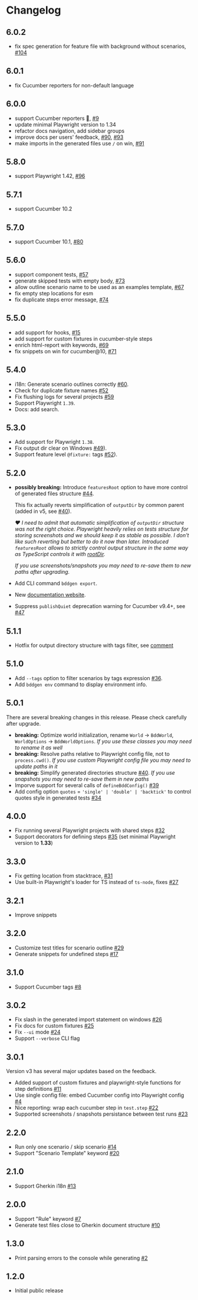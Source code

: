 # Changelog

## 6.0.2
* fix spec generation for feature file with background without scenarios, [#104](https://github.com/vitalets/playwright-bdd/issues/104)

## 6.0.1
* fix Cucumber reporters for non-default language

## 6.0.0
* support Cucumber reporters 🎉, [#9](https://github.com/vitalets/playwright-bdd/issues/9)
* update minimal Playwright version to 1.34
* refactor docs navigation, add sidebar groups
* improve docs per users' feedback, [#90](https://github.com/vitalets/playwright-bdd/issues/90), [#93](https://github.com/vitalets/playwright-bdd/issues/93)
* make imports in the generated files use `/` on win, [#91](https://github.com/vitalets/playwright-bdd/issues/91)

## 5.8.0
* support Playwright 1.42, [#96](https://github.com/vitalets/playwright-bdd/issues/96)

## 5.7.1
* support Cucumber 10.2

## 5.7.0
* support Cucumber 10.1, [#80](https://github.com/vitalets/playwright-bdd/issues/80)

## 5.6.0
* support component tests, [#57](https://github.com/vitalets/playwright-bdd/issues/57)
* generate skipped tests with empty body, [#73](https://github.com/vitalets/playwright-bdd/issues/73)
* allow outline scenario name to be used as an examples template, [#67](https://github.com/vitalets/playwright-bdd/issues/67)
* fix empty step locations for esm
* fix duplicate steps error message, [#74](https://github.com/vitalets/playwright-bdd/issues/74)

## 5.5.0
* add support for hooks, [#15](https://github.com/vitalets/playwright-bdd/issues/15)
* add support for custom fixtures in cucumber-style steps
* enrich html-report with keywords, [#69](https://github.com/vitalets/playwright-bdd/issues/69)
* fix snippets on win for cucumber@10, [#71](https://github.com/vitalets/playwright-bdd/issues/71)

## 5.4.0
* i18n: Generate scenario outlines correctly [#60](https://github.com/vitalets/playwright-bdd/issues/60).
* Check for duplicate fixture names [#52](https://github.com/vitalets/playwright-bdd/issues/52)
* Fix flushing logs for several projects [#59](https://github.com/vitalets/playwright-bdd/issues/59)
* Support Playwright `1.39`.
* Docs: add search.

## 5.3.0
* Add support for Playwright `1.38`.
* Fix output dir clear on Windows [#49](https://github.com/vitalets/playwright-bdd/issues/49)).
* Support feature level `@fixture:` tags [#52](https://github.com/vitalets/playwright-bdd/issues/52)).

## 5.2.0

* **possibly breaking:** Introduce `featuresRoot` option to have more control of generated files structure [#44](https://github.com/vitalets/playwright-bdd/issues/44).

  This fix actually reverts simplification of `outputDir` by common parent (added in v5, see [#40](https://github.com/vitalets/playwright-bdd/issues/40)).

  *❤️ I need to admit that automatic simplification of `outputDir` structure was not the right choice. Playwright heavily relies on tests structure for storing screenshots and we should keep it as stable as possible. I don't like such reverting but better to do it now than later. Introduced `featuresRoot` allows to strictly control output structure in the same way as TypeScript controls it with [rootDir](https://www.typescriptlang.org/tsconfig#rootDir).*

  *If you use screenshots/snapshots you may need to re-save them to new paths after upgrading.*

* Add CLI command `bddgen export`.
* New [documentation website](https://vitalets.github.io/playwright-bdd/#/).
* Suppress `publishQuiet` deprecation warning for Cucumber v9.4+, see [#47](https://github.com/vitalets/playwright-bdd/issues/47)

## 5.1.1
* Hotfix for output directory structure with tags filter, see [comment](https://github.com/vitalets/playwright-bdd/issues/36#issuecomment-1667819050)

## 5.1.0
* Add `--tags` option to filter scenarios by tags expression [#36](https://github.com/vitalets/playwright-bdd/issues/36).
* Add `bddgen env` command to display environment info.

## 5.0.1
There are several breaking changes in this release. Please check carefully after upgrade.
* **breaking:** Optimize world initialization, rename `World` -> `BddWorld`, `WorldOptions` -> `BddWorldOptions`.
  *If you use these classes you may need to rename it as well*
* **breaking:** Resolve paths relative to Playwright config file, not to `process.cwd()`.
  *If you use custom Playwright config file you may need to update paths in it*
* **breaking:** Simplify generated directories structure [#40](https://github.com/vitalets/playwright-bdd/issues/40).
  *If you use snapshots you may need to re-save them in new paths*
* Imporve support for several calls of `defineBddConfig()` [#39](https://github.com/vitalets/playwright-bdd/issues/39)
* Add config option `quotes` = `'single' | 'double' | 'backtick'` to control quotes style in generated tests [#34](https://github.com/vitalets/playwright-bdd/issues/34)

## 4.0.0
* Fix running several Playwright projects with shared steps [#32](https://github.com/vitalets/playwright-bdd/issues/32)
* Support decorators for defining steps [#35](https://github.com/vitalets/playwright-bdd/issues/35) (set minimal Playwright version to **1.33**)

## 3.3.0
* Fix getting location from stacktrace, [#31](https://github.com/vitalets/playwright-bdd/issues/31)
* Use built-in Playwright's loader for TS instead of `ts-node`, fixes [#27](https://github.com/vitalets/playwright-bdd/issues/27)

## 3.2.1
* Improve snippets

## 3.2.0
* Customize test titles for scenario outline [#29](https://github.com/vitalets/playwright-bdd/issues/29)
* Generate snippets for undefined steps [#17](https://github.com/vitalets/playwright-bdd/issues/17)

## 3.1.0
* Support Cucumber tags [#8](https://github.com/vitalets/playwright-bdd/issues/8)

## 3.0.2
* Fix slash in the generated import statement on windows [#26](https://github.com/vitalets/playwright-bdd/issues/26)
* Fix docs for custom fixtures [#25](https://github.com/vitalets/playwright-bdd/issues/25)
* Fix `--ui` mode [#24](https://github.com/vitalets/playwright-bdd/issues/24)
* Support `--verbose` CLI flag

## 3.0.1
Version v3 has several major updates based on the feedback.

* Added support of custom fixtures and playwright-style functions for step definitions [#11](https://github.com/vitalets/playwright-bdd/issues/11)
* Use single config file: embed Cucumber config into Playwright config [#4](https://github.com/vitalets/playwright-bdd/issues/4)
* Nice reporting: wrap each cucumber step in `test.step` [#22](https://github.com/vitalets/playwright-bdd/issues/22)
* Supported screenshots / snapshots persistance between test runs [#23](https://github.com/vitalets/playwright-bdd/issues/23)

## 2.2.0
* Run only one scenario / skip scenario [#14](https://github.com/vitalets/playwright-bdd/issues/14)
* Support "Scenario Template" keyword [#20](https://github.com/vitalets/playwright-bdd/issues/20)

## 2.1.0
* Support Gherkin i18n [#13](https://github.com/vitalets/playwright-bdd/issues/13)

## 2.0.0
* Support "Rule" keyword [#7](https://github.com/vitalets/playwright-bdd/issues/7)
* Generate test files close to Gherkin document structure [#10](https://github.com/vitalets/playwright-bdd/issues/10)

## 1.3.0
* Print parsing errors to the console while generating [#2](https://github.com/vitalets/playwright-bdd/issues/2)

## 1.2.0
* Initial public release